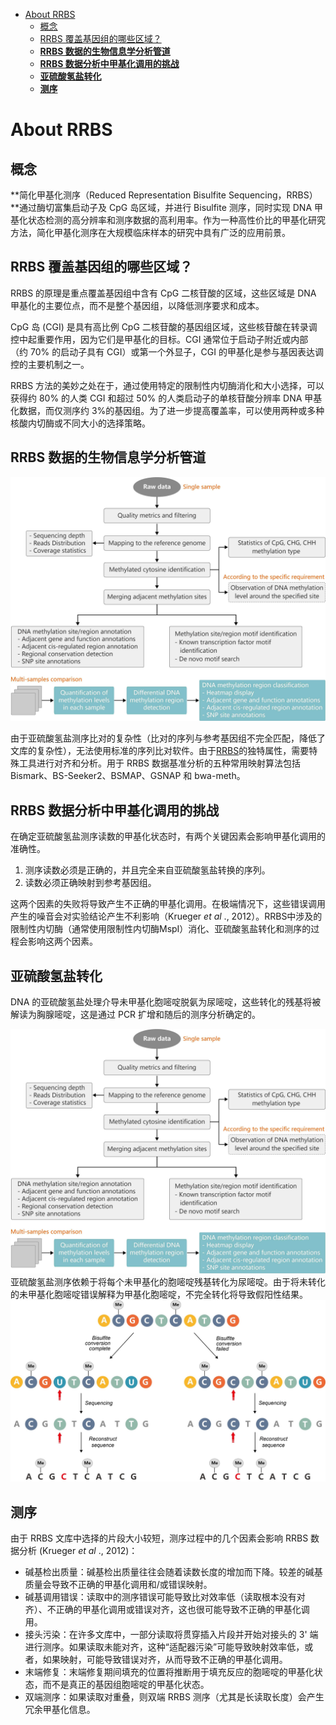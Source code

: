 <!-- TOC -->

- [About RRBS](#about-rrbs)
  - [概念](#概念)
  - [RRBS 覆盖基因组的哪些区域？](#rrbs-覆盖基因组的哪些区域)
  - [**RRBS 数据的生物信息学分析管道**](#rrbs-数据的生物信息学分析管道)
  - [**RRBS 数据分析中甲基化调用的挑战**](#rrbs-数据分析中甲基化调用的挑战)
  - [**亚硫酸氢盐转化**](#亚硫酸氢盐转化)
  - [**测序**](#测序)

<!-- /TOC -->
# About RRBS
## 概念
  
**简化甲基化测序（Reduced Representation Bisulfite Sequencing，RRBS）**通过酶切富集启动子及 CpG 岛区域，并进行 Bisulfite 测序，同时实现 DNA 甲基化状态检测的高分辨率和测序数据的高利用率。作为一种高性价比的甲基化研究方法，简化甲基化测序在大规模临床样本的研究中具有广泛的应用前景。


## RRBS 覆盖基因组的哪些区域？

RRBS 的原理是重点覆盖基因组中含有 CpG 二核苷酸的区域，这些区域是 DNA 甲基化的主要位点，而不是整个基因组，以降低测序要求和成本。

CpG 岛 (CGI) 是具有高比例 CpG 二核苷酸的基因组区域，这些核苷酸在转录调控中起重要作用，因为它们是甲基化的目标。CGI 通常位于启动子附近或内部（约 70% 的启动子具有 CGI）或第一个外显子，CGI 的甲基化是参与基因表达调控的主要机制之一。

RRBS 方法的美妙之处在于，通过使用特定的限制性内切酶消化和大小选择，可以获得约 80% 的人类 CGI 和超过 50% 的人类启动子的单核苷酸分辨率 DNA 甲基化数据，而仅测序约 3%的基因组。为了进一步提高覆盖率，可以使用两种或多种核酸内切酶或不同大小的选择策略。

## **RRBS 数据的生物信息学分析管道**
![](Epigenomics/images/Pasted_image_20220505102159.png)

由于亚硫酸氢盐测序比对的复杂性（比对的序列与参考基因组不完全匹配，降低了文库的复杂性），无法使用标准的序列比对软件。由于[RRBS](https://www.cd-genomics.com/Reduced-Representation-Bisulfite-Sequencing.html)的独特属性，需要特殊工具进行对齐和分析。用于 RRBS 数据基准分析的五种常用映射算法包括 Bismark、BS-Seeker2、BSMAP、GSNAP 和 bwa-meth。

## **RRBS 数据分析中甲基化调用的挑战**

在确定亚硫酸氢盐测序读数的甲基化状态时，有两个关键因素会影响甲基化调用的准确性。
1. 测序读数必须是正确的，并且完全来自亚硫酸氢盐转换的序列。
2. 读数必须正确映射到参考基因组。

这两个因素的失败将导致产生不正确的甲基化调用。在极端情况下，这些错误调用产生的噪音会对实验结论产生不利影响（Krueger _et al_ ., 2012）。RRBS中涉及的限制性内切酶（通常使用限制性内切酶MspI）消化、亚硫酸氢盐转化和测序的过程会影响这两个因素。

## **亚硫酸氢盐转化**
DNA 的亚硫酸氢盐处理介导未甲基化胞嘧啶脱氨为尿嘧啶，这些转化的残基将被解读为胸腺嘧啶，这是通过 PCR 扩增和随后的测序分析确定的。

![](Epigenomics/images/Pasted_image_20220505102159.png)
亚硫酸氢盐测序依赖于将每个未甲基化的胞嘧啶残基转化为尿嘧啶。由于将未转化的未甲基化胞嘧啶错误解释为甲基化胞嘧啶，不完全转化将导致假阳性结果。
![](Epigenomics/images/Pasted_image_20220505103427.png)


## **测序**

由于 RRBS 文库中选择的片段大小较短，测序过程中的几个因素会影响 RRBS 数据分析 (Krueger _et al_ ., 2012)：

-   碱基检出质量：碱基检出质量往往会随着读数长度的增加而下降。较差的碱基质量会导致不正确的甲基化调用和/或错误映射。
-   碱基调用错误：读取中的测序错误可能导致比对效率低（读取根本没有对齐）、不正确的甲基化调用或错误对齐，这也很可能导致不正确的甲基化调用。
-   接头污染：在许多文库中，一部分读取将贯穿插入片段并开始对接头的 3' 端进行测序。如果读取未能对齐，这种“适配器污染”可能导致映射效率低，或者，如果映射，可能导致错误对齐，从而导致不正确的甲基化调用。
-   末端修复：末端修复期间填充的位置将推断用于填充反应的胞嘧啶的甲基化状态，而不是真正的基因组胞嘧啶的甲基化状态。
-   双端测序：如果读取对重叠，则双端 RRBS 测序（尤其是长读取长度）会产生冗余甲基化信息。
